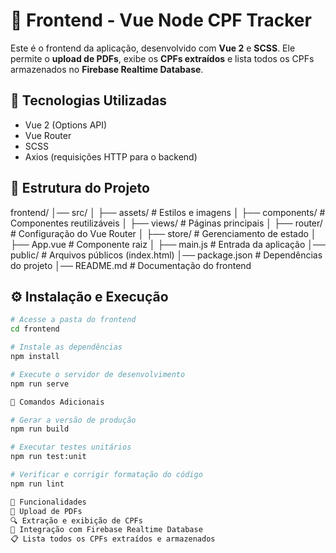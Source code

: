 # 📌 Frontend - Vue Node CPF Tracker

Este é o frontend da aplicação, desenvolvido com **Vue 2** e **SCSS**. Ele permite o **upload de PDFs**, exibe os **CPFs extraídos** e lista todos os CPFs armazenados no **Firebase Realtime Database**.

## 🚀 Tecnologias Utilizadas
- Vue 2 (Options API)
- Vue Router
- SCSS
- Axios (requisições HTTP para o backend)

## 📂 Estrutura do Projeto

frontend/
│── src/
│ ├── assets/       # Estilos e imagens
│ ├── components/   # Componentes reutilizáveis
│ ├── views/        # Páginas principais
│ ├── router/       # Configuração do Vue Router
│ ├── store/        # Gerenciamento de estado
│ ├── App.vue       # Componente raiz
│ ├── main.js       # Entrada da aplicação
│── public/         # Arquivos públicos (index.html)
│── package.json    # Dependências do projeto
│── README.md       # Documentação do frontend

## ⚙️ Instalação e Execução
```bash
# Acesse a pasta do frontend
cd frontend

# Instale as dependências
npm install

# Execute o servidor de desenvolvimento
npm run serve

🔨 Comandos Adicionais

# Gerar a versão de produção
npm run build

# Executar testes unitários
npm run test:unit

# Verificar e corrigir formatação do código
npm run lint

📌 Funcionalidades
📂 Upload de PDFs
🔍 Extração e exibição de CPFs
💾 Integração com Firebase Realtime Database
📋 Lista todos os CPFs extraídos e armazenados
